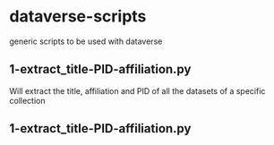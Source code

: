 # dataverse-scripts
generic scripts to be used with dataverse
## 1-extract_title-PID-affiliation.py
Will extract the title, affiliation and PID of all the datasets of a specific collection
## 1-extract_title-PID-affiliation.py
